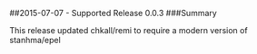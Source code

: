 ##2015-07-07 - Supported Release 0.0.3
###Summary

This release updated chkall/remi to require a modern version of stanhma/epel

